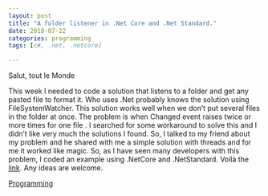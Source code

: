 ```yaml
---
layout: post
title: "A folder listener in .Net Core and .Net Standard."
date: 2018-07-22
categories: programming 
tags: [c#, .net, .netcore]

---
```


Salut, tout le Monde

This week I needed to code a solution that listens to a folder and get any pasted file to format it. Who uses .Net probably knows the solution using FileSystemWatcher. This solution works well when we don’t put several files in the folder at once. The problem is when Changed event raises twice or more times for one file . I searched for some workaround to solve this and I didn’t like very much the solutions I found. So, I talked to my friend about my problem and he shared with me a simple solution with threads and for me it worked like magic. So, as I have seen many developers with this problem, I coded an example using .NetCore and .NetStandard. Voilà the  [link](https://github.com/wendellantildes/FolderListener). Any ideas are welcome. 

  <a href="/category/programming" class="badge badge-primary">Programming</a>

  
